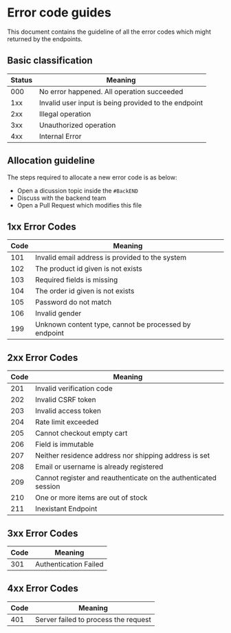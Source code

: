 # Error code guides

This document contains the guideline of all the error codes which might returned by the endpoints.

## Basic classification

| Status | Meaning                                              |
| ------ | ---------------------------------------------------- |
| 000    | No error happened. All operation succeeded           |
| 1xx    | Invalid user input is being provided to the endpoint |
| 2xx    | Illegal operation                                    |
| 3xx    | Unauthorized operation                               |
| 4xx    | Internal Error                                       |

## Allocation guideline

The steps required to allocate a new error code is as below:

- Open a dicussion topic inside the `#BackEND`
- Discuss with the backend team
- Open a Pull Request which modifies this file

## **1xx Error Codes**

| Code | Meaning                                               |
| ---- | ----------------------------------------------------- |
| 101  | Invalid email address is provided to the system       |
| 102  | The product id given is not exists                    |
| 103  | Required fields is missing                            |
| 104  | The order id given is not exists                      |
| 105  | Password do not match                                 |
| 106  | Invalid gender                                        |
| 199  | Unknown content type, cannot be processed by endpoint |

## **2xx Error Codes**

| Code | Meaning                                                         |
| ---- | --------------------------------------------------------------- |
| 201  | Invalid verification code                                       |
| 202  | Invalid CSRF token                                              |
| 203  | Invalid access token                                            |
| 204  | Rate limit exceeded                                             |
| 205  | Cannot checkout empty cart                                      |
| 206  | Field is immutable                                              |
| 207  | Neither residence address nor shipping address is set           |
| 208  | Email or username is already registered                         |
| 209  | Cannot register and reauthenticate on the authenticated session |
| 210  | One or more items are out of stock                              |
| 211  | Inexistant Endpoint                                             |

## **3xx Error Codes**

| Code | Meaning               |
| ---- | --------------------- |
| 301  | Authentication Failed |

## **4xx Error Codes**

| Code | Meaning                              |
| ---- | ------------------------------------ |
| 401  | Server failed to process the request |

